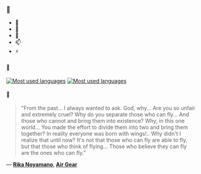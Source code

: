 ### 👋

- 🔭
- 🌱
- 💬
- 📫
- ⚡

#### 🧏

[![Most used languages](https://github-readme-stats-aynah.vercel.app/api/top-langs/?username=aynh&theme=solarized-dark&langs_count=6&layout=compact&hide_title=true)](https://github.com/anuraghazra/github-readme-stats#gh-dark-mode-only)
[![Most used languages](https://github-readme-stats-aynah.vercel.app/api/top-langs/?username=aynh&theme=solarized-light&langs_count=6&layout=compact&hide_title=true)](https://github.com/anuraghazra/github-readme-stats#gh-light-mode-only)

#### 💬

> "From the past... I always wanted to ask. God, why... Are you so unfair and extremely cruel? Why do you separate those who can fly... And those who cannot and bring them into existence? Why, in this one world... You made the effort to divide them into two and bring them together? In reality everyone was born with wings!.. Why didn't I realize that until now? It's not that those who can fly are able to fly, but that those who think of flying... Those who believe they can fly are the ones who can fly."

&mdash; [**Rika Noyamano**](https://myanimelist.net/character.php?q=Rika%20Noyamano&cat=character), [**Air Gear**](https://myanimelist.net/search/all?q=Air%20Gear&cat=all)
